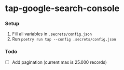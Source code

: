 # tap-google-search-console

### Setup
1. Fill all variables in `.secrets/config.json`
2. Run `poetry run tap --config .secrets/config.json`

### Todo
- [ ] Add pagination (current max is 25.000 records)